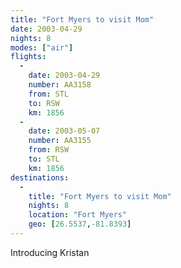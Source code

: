 ```yaml
---
title: "Fort Myers to visit Mom"
date: 2003-04-29
nights: 8
modes: ["air"]
flights:
  -
    date: 2003-04-29
    number: AA3158
    from: STL
    to: RSW
    km: 1856
  -
    date: 2003-05-07
    number: AA3155
    from: RSW
    to: STL
    km: 1856
destinations:
  -
    title: "Fort Myers to visit Mom"
    nights: 8
    location: "Fort Myers"
    geo: [26.5537,-81.8393]
---
```


Introducing Kristan
